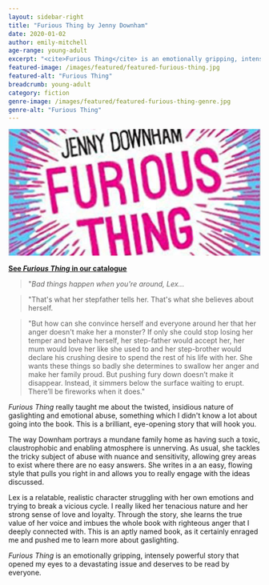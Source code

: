 ```yaml
---
layout: sidebar-right
title: "Furious Thing by Jenny Downham"
date: 2020-01-02
author: emily-mitchell
age-range: young-adult
excerpt: "<cite>Furious Thing</cite> is an emotionally gripping, intensely powerful story that opened Emily's eyes to the devastating issues of gaslighting and emotional abuse."
featured-image: /images/featured/featured-furious-thing.jpg
featured-alt: "Furious Thing"
breadcrumb: young-adult
category: fiction
genre-image: /images/featured/featured-furious-thing-genre.jpg
genre-alt: "Furious Thing"
---
```


![Furious Thing](/images/featured/featured-furious-thing.jpg)

**[See <cite>Furious Thing</cite> in our catalogue](https://suffolk.spydus.co.uk/cgi-bin/spydus.exe/ENQ/OPAC/BIBENQ?BRN=2590876)**

> "<em>Bad things happen when you're around, Lex...</em>

> "That's what her stepfather tells her. That's what she believes about herself.

> "But how can she convince herself and everyone around her that her anger doesn't make her a monster? If only she could stop losing her temper and behave herself, her step-father would accept her, her mum would love her like she used to and her step-brother would declare his crushing desire to spend the rest of his life with her. She wants these things so badly she determines to swallow her anger and make her family proud. But pushing fury down doesn’t make it disappear. Instead, it simmers below the surface waiting to erupt. There’ll be fireworks when it does."

<cite>Furious Thing</cite> really taught me about the twisted, insidious nature of gaslighting and emotional abuse, something which I didn't know a lot about going into the book. This is a brilliant, eye-opening story that will hook you.

The way Downham portrays a mundane family home as having such a toxic, claustrophobic and enabling atmosphere is unnerving. As usual, she tackles the tricky subject of abuse with nuance and sensitivity, allowing grey areas to exist where there are no easy answers. She writes in a an easy, flowing style that pulls you right in and allows you to really engage with the ideas discussed.

Lex is a relatable, realistic character struggling with her own emotions and trying to break a vicious cycle. I really liked her tenacious nature and her strong sense of love and loyalty. Through the story, she learns the true value of her voice and imbues the whole book with righteous anger that I deeply connected with. This is an aptly named book, as it certainly enraged me and pushed me to learn more about gaslighting.

<cite>Furious Thing</cite> is an emotionally gripping, intensely powerful story that opened my eyes to a devastating issue and deserves to be read by everyone.
